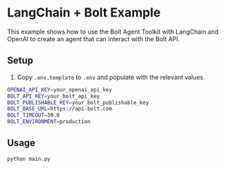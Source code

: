 # LangChain + Bolt Example

This example shows how to use the Bolt Agent Toolkit with LangChain and OpenAI to create an agent that can interact with the Bolt API.

## Setup

1. Copy `.env.template` to `.env` and populate with the relevant values.

```bash
OPENAI_API_KEY=your_openai_api_key
BOLT_API_KEY=your_bolt_api_key
BOLT_PUBLISHABLE_KEY=your_bolt_publishable_key
BOLT_BASE_URL=https://api.bolt.com
BOLT_TIMEOUT=30.0
BOLT_ENVIRONMENT=production
```


## Usage

```bash
python main.py
```
